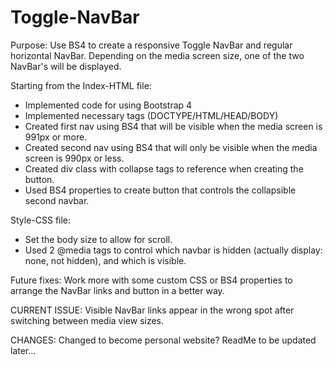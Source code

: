 # Toggle-NavBar
Purpose: Use BS4 to create a responsive Toggle NavBar and regular horizontal NavBar. Depending on the media screen size, one of the two NavBar's will be displayed.

Starting from the Index-HTML file:
- Implemented code for using Bootstrap 4
- Implemented necessary tags (DOCTYPE/HTML/HEAD/BODY)
- Created first nav using BS4 that will be visible when the media screen is 991px or more.
- Created second nav using BS4 that will only be visible when the media screen is 990px or less.
- Created div class with collapse tags to reference when creating the button.
- Used BS4 properties to create button that controls the collapsible second navbar.

Style-CSS file:
- Set the body size to allow for scroll.
- Used 2 @media tags to control which navbar is hidden (actually display: none, not hidden), and which is visible.

Future fixes: Work more with some custom CSS or BS4 properties to arrange the NavBar links and button in a better way.

CURRENT ISSUE: Visible NavBar links appear in the wrong spot after switching between media view sizes.

CHANGES: Changed to become personal website? 
ReadMe to be updated later...
